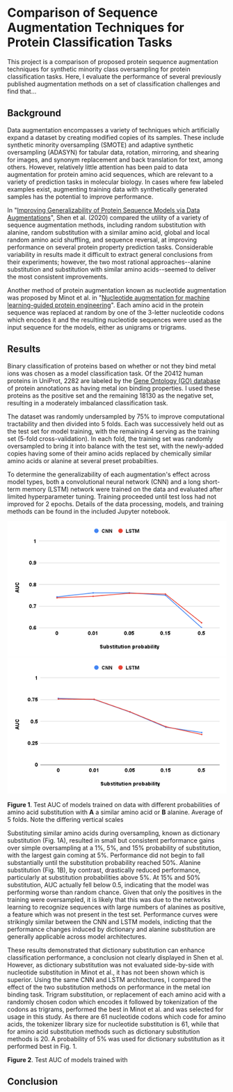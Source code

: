 # Comparison of Sequence Augmentation Techniques for Protein Classification Tasks

This project is a comparison of proposed protein sequence augmentation techniques for synthetic minority class oversampling for protein classification tasks. Here, I evaluate the performance of several previously published augmentation methods on a set of classification challenges and find that...

## Background

Data augmentation encompasses a variety of techniques which artificially expand a dataset by creating modified copies of its samples. These include synthetic minority oversampling (SMOTE) and adaptive synthetic oversampling (ADASYN) for tabular data, rotation, mirroring, and shearing for images, and synonym replacement and back translation for text, among others. However, relatively little attention has been paid to data augmentation for protein amino acid sequences, which are relevant to a variety of prediction tasks in molecular biology. In cases where few labeled examples exist, augmenting training data with synthetically generated samples has the potential to improve performance.

In "[Improving Generalizability of Protein Sequence Models via Data Augmentations](https://openreview.net/forum?id=Kkw3shxszSd)", Shen et al. (2020) compared the utility of a variety of sequence augmentation methods, including random substitution with alanine, random substitution with a similar amino acid, global and local random amino acid shuffling, and sequence reversal, at improving performance on several protein property prediction tasks. Considerable variability in results made it difficult to extract general conclusions from their experiments; however, the two most rational approaches--alanine substitution and substitution with similar amino acids--seemed to deliver the most consistent improvements.

Another method of protein augmentation known as nucleotide augmentation was proposed by Minot et al. in "[Nucleotide augmentation for machine learning-guided protein engineering](https://www.biorxiv.org/content/10.1101/2022.03.08.483422v1.full)". Each amino acid in the protein sequence was replaced at random by one of the 3-letter nucleotide codons which encodes it and the resulting nucleotide sequences were used as the input sequence for the models, either as unigrams or trigrams.

## Results

Binary classification of proteins based on whether or not they bind metal ions was chosen as a model classification task. Of the 20412 human proteins in UniProt, 2282 are labeled by the [Gene Ontology (GO) database](http://geneontology.org/) of protein annotations as having metal ion binding properties. I used these proteins as the positive set and the remaining 18130 as the negative set, resulting in a moderately imbalanced classification task.

The dataset was randomly undersampled by 75% to improve computational tractability and then divided into 5 folds. Each was successively held out as the test set for model training, with the remaining 4 serving as the training set (5-fold cross-validation). In each fold, the training set was randomly oversampled to bring it into balance with the test set, with the newly-added copies having some of their amino acids replaced by chemically similar amino acids or alanine at several preset probabilties.

To determine the generalizability of each augmentation's effect across model types, both a convolutional neural network (CNN) and a long short-term memory (LSTM) network were trained on the data and evaluated after limited hyperparameter tuning. Training proceeded until test loss had not improved for 2 epochs. Details of the data processing, models, and training methods can be found in the included Jupyter notebook.

![](https://github.com/mcunningham1440/protein-augmentation/blob/main/assets/fig_1a.png)
![](https://github.com/mcunningham1440/protein-augmentation/blob/main/assets/fig_1b.png)

**Figure 1**. Test AUC of models trained on data with different probabilities of amino acid substitution with **A** a similar amino acid or **B** alanine. Average of 5 folds. Note the differing vertical scales

Substituting similar amino acids during oversampling, known as dictionary substitution (Fig. 1A), resulted in small but consistent performance gains over simple oversampling at a 1%, 5%, and 15% probability of substitution, with the largest gain coming at 5%. Performance did not begin to fall substantially until the substitution probability reached 50%. Alanine substitution (Fig. 1B), by contrast, drastically reduced performance, particularly at substitution probabilities above 5%. At 15% and 50% substitution, AUC actually fell below 0.5, indicating that the model was performing worse than random chance. Given that only the positives in the training were oversampled, it is likely that this was due to the networks learning to recognize sequences with large numbers of alanines as positive, a feature which was not present in the test set. Performance curves were strikingly similar between the CNN and LSTM models, indicting that the performance changes induced by dictionary and alanine substitution are generally applicable across model architectures.

These results demonstrated that dictionary substitution can enhance classification performance, a conclusion not clearly displayed in Shen et al. However, as dictionary substitution was not evaluated side-by-side with nucleotide substitution in Minot et al., it has not been shown which is superior. Using the same CNN and LSTM architectures, I compared the effect of the two substitution methods on performance in the metal ion binding task. Trigram substitution, or replacement of each amino acid with a randomly chosen codon which encodes it followed by tokenization of the codons as trigrams, performed the best in Minot et al. and was selected for usage in this study. As there are 61 nucleotide codons which code for amino acids, the tokenizer library size for nucleotide substitution is 61, while that for amino acid substitution methods such as dictionary substitution methods is 20. A  probability of 5% was used for dictionary substitution as it performed best in Fig. 1.

**Figure 2**. Test AUC of models trained with 

## Conclusion
